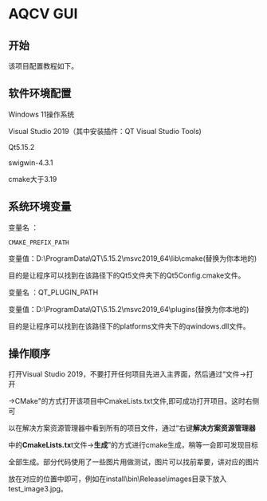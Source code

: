 # AQCV GUI

## 开始

该项目配置教程如下。

## 软件环境配置

Windows 11操作系统

Visual Studio 2019（其中安装插件：QT Visual Studio Tools)

Qt5.15.2

swigwin-4.3.1

cmake大于3.19

## 系统环境变量

变量名 ：

```
CMAKE_PREFIX_PATH
```

变量值：D:\ProgramData\QT\5.15.2\msvc2019_64\lib\cmake(替换为你本地的)

目的是让程序可以找到在该路径下的Qt5文件夹下的Qt5Config.cmake文件。

变量名 ：QT_PLUGIN_PATH

变量值：D:\ProgramData\QT\5.15.2\msvc2019_64\plugins(替换为你本地的)

目的是让程序可以找到在该路径下的platforms文件夹下的qwindows.dll文件。

## 操作顺序

打开Visual Studio 2019，不要打开任何项目先进入主界面，然后通过“文件->打开

->CMake"的方式打开该项目中CmakeLists.txt文件,即可成功打开项目。这时右侧可

以在解决方案资源管理器中看到所有的项目文件，通过“右键**解决方案资源管理器**

中的**CmakeLists.tx**t文件->**生成**”的方式进行cmake生成，稍等一会即可发现目标

全部生成。部分代码使用了一些图片用做测试，图片可以找前辈要，讲对应的图片

放在对应的位置中即可，例如在install\bin\Release\images目录下放入test_image3.jpg。